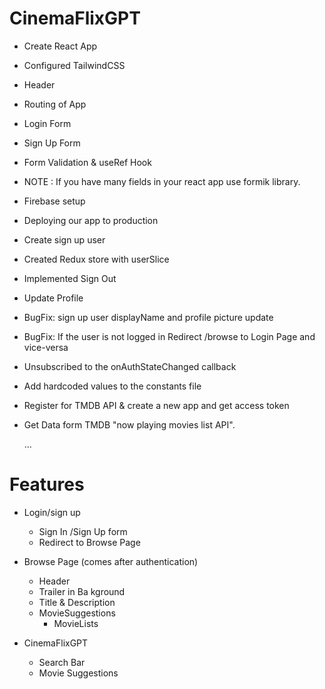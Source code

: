 # CinemaFlixGPT

- Create React App
- Configured TailwindCSS
- Header
- Routing of App
- Login Form
- Sign Up Form
- Form Validation & useRef Hook
- NOTE : If you have many fields in your react app use formik library.
- Firebase setup
- Deploying our app to production
- Create sign up user
- Created Redux store with userSlice
- Implemented Sign Out
- Update Profile
- BugFix: sign up user displayName and profile picture update
- BugFix: If the user is not logged in Redirect /browse to Login Page and vice-versa
- Unsubscribed to the onAuthStateChanged callback
- Add hardcoded values to the constants file
- Register for TMDB API & create a new app and get access token
- Get Data form TMDB "now playing movies list API".

  ...

# Features

- Login/sign up

  - Sign In /Sign Up form
  - Redirect to Browse Page

- Browse Page (comes after authentication)

  - Header
  - Trailer in Ba kground
  - Title & Description
  - MovieSuggestions
    - MovieLists

- CinemaFlixGPT
  - Search Bar
  - Movie Suggestions
